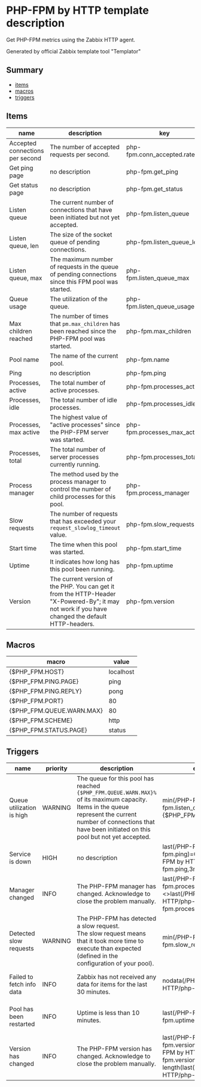 # PHP-FPM by HTTP template description

Get PHP-FPM metrics using the Zabbix HTTP agent.

Generated by official Zabbix template tool "Templator"

## Summary
* [items](#items)
* [macros](#macros)
* [triggers](#triggers)

<a name="items"></a>

## Items
| name | description | key | type | delay |
| ------------- |------------- |------------- |------------- |------------- |
| Accepted connections per second | The number of accepted requests per second. | php-fpm.conn_accepted.rate | DEPENDENT | 0 |
| Get ping page | no description | php-fpm.get_ping | HTTP_AGENT | no delay |
| Get status page | no description | php-fpm.get_status | HTTP_AGENT | no delay |
| Listen queue | The current number of connections that have been initiated but not yet accepted. | php-fpm.listen_queue | DEPENDENT | 0 |
| Listen queue, len | The size of the socket queue of pending connections. | php-fpm.listen_queue_len | DEPENDENT | 0 |
| Listen queue, max | The maximum number of requests in the queue of pending connections since this FPM pool was started. | php-fpm.listen_queue_max | DEPENDENT | 0 |
| Queue usage | The utilization of the queue. | php-fpm.listen_queue_usage | CALCULATED | no delay |
| Max children reached | The number of times that `pm.max_children` has been reached since the PHP-FPM pool was started. | php-fpm.max_children | DEPENDENT | 0 |
| Pool name | The name of the current pool. | php-fpm.name | DEPENDENT | 0 |
| Ping | no description | php-fpm.ping | DEPENDENT | 0 |
| Processes, active | The total number of active processes. | php-fpm.processes_active | DEPENDENT | 0 |
| Processes, idle | The total number of idle processes. | php-fpm.processes_idle | DEPENDENT | 0 |
| Processes, max active | The highest value of "active processes" since the PHP-FPM server was started. | php-fpm.processes_max_active | DEPENDENT | 0 |
| Processes, total | The total number of server processes currently running. | php-fpm.processes_total | DEPENDENT | 0 |
| Process manager | The method used by the process manager to control the number of child processes for this pool. | php-fpm.process_manager | DEPENDENT | 0 |
| Slow requests | The number of requests that has exceeded your `request_slowlog_timeout` value. | php-fpm.slow_requests | DEPENDENT | 0 |
| Start time | The time when this pool was started. | php-fpm.start_time | DEPENDENT | 0 |
| Uptime | It indicates how long has this pool been running. | php-fpm.uptime | DEPENDENT | 0 |
| Version | The current version of the PHP. You can get it from the HTTP-Header "X-Powered-By"; it may not work if you have changed the default HTTP-headers. | php-fpm.version | DEPENDENT | 0 |


<a name="macros"></a>

## Macros
| macro | value |
| ------------- |------------- |
| {$PHP_FPM.HOST} | localhost |
| {$PHP_FPM.PING.PAGE} | ping |
| {$PHP_FPM.PING.REPLY} | pong |
| {$PHP_FPM.PORT} | 80 |
| {$PHP_FPM.QUEUE.WARN.MAX} | 80 |
| {$PHP_FPM.SCHEME} | http |
| {$PHP_FPM.STATUS.PAGE} | status |


<a name="triggers"></a>

## Triggers
| name | priority | description | expression | tags | url |
| ------------- |------------- |------------- |------------- |------------- |------------- |
| Queue utilization is high | WARNING | The queue for this pool has reached `{$PHP_FPM.QUEUE.WARN.MAX}%` of its maximum capacity. <br>Items in the queue represent the current number of connections that have been initiated on this pool but not yet accepted. | min(/PHP-FPM by HTTP/php-fpm.listen_queue_usage,15m) > {$PHP_FPM.QUEUE.WARN.MAX} | [{"tag": "scope", "value": "performance"}] | no url |
| Service is down | HIGH | no description | last(/PHP-FPM by HTTP/php-fpm.ping)=0 or nodata(/PHP-FPM by HTTP/php-fpm.ping,3m)=1 | [{"tag": "scope", "value": "availability"}] | no url |
| Manager changed | INFO | The PHP-FPM manager has changed. Acknowledge to close the problem manually. | last(/PHP-FPM by HTTP/php-fpm.process_manager,#1)<>last(/PHP-FPM by HTTP/php-fpm.process_manager,#2) | [{"tag": "scope", "value": "notice"}] | no url |
| Detected slow requests | WARNING | The PHP-FPM has detected a slow request. <br>The slow request means that it took more time to execute than expected (defined in the configuration of your pool). | min(/PHP-FPM by HTTP/php-fpm.slow_requests,#3)>0 | [{"tag": "scope", "value": "performance"}] | no url |
| Failed to fetch info data | INFO | Zabbix has not received any data for items for the last 30 minutes. | nodata(/PHP-FPM by HTTP/php-fpm.uptime,30m)=1 | [{"tag": "scope", "value": "notice"}] | no url |
| Pool has been restarted | INFO | Uptime is less than 10 minutes. | last(/PHP-FPM by HTTP/php-fpm.uptime)<10m | [{"tag": "scope", "value": "notice"}] | no url |
| Version has changed | INFO | The PHP-FPM version has changed. Acknowledge to close the problem manually. | last(/PHP-FPM by HTTP/php-fpm.version,#1)<>last(/PHP-FPM by HTTP/php-fpm.version,#2) and length(last(/PHP-FPM by HTTP/php-fpm.version))>0 | [{"tag": "scope", "value": "notice"}] | no url |

